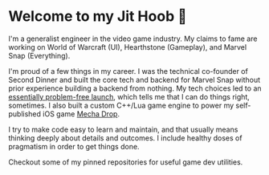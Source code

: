 # Welcome to my Jit Hoob 👋

I'm a generalist engineer in the video game industry. My claims to fame are working on World of Warcraft (UI), Hearthstone (Gameplay), and Marvel Snap (Everything).

I'm proud of a few things in my career. I was the technical co-founder of Second Dinner and built the core tech and backend for Marvel Snap without prior experience building a backend from nothing. My tech choices led to an [essentially problem-free launch](https://aws.amazon.com/solutions/case-studies/second-dinner-nuverse-case-study/), which tells me that I can do things right, sometimes. I also built a custom C++/Lua game engine to power my self-published iOS game [Mecha Drop](https://apps.apple.com/us/app/mecha-drop/id415230800).

I try to make code easy to learn and maintain, and that usually means thinking deeply about details and outcomes. I include healthy doses of pragmatism in order to get things done.

Checkout some of my pinned repositories for useful game dev utilities.
